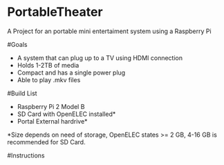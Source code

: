 # PortableTheater
A Project for an portable mini entertaiment system using a Raspberry Pi

#Goals
- A system that can plug up to a TV using HDMI connection
- Holds 1-2TB of media
- Compact and has a single power plug
- Able to play .mkv files

#Build List
- Raspberry Pi 2 Model B
- SD Card with OpenELEC installed*
- Portal External hardrive*

*Size depends on need of storage, OpenELEC states >= 2 GB, 4-16 GB is recommended for SD Card.

#Instructions
